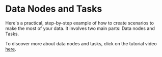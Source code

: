 # Data Nodes and Tasks

Here's a practical, step-by-step example of how to create scenarios to make the most of your data. It involves two main parts: Data nodes and Tasks.

To discover more about data nodes and tasks, click on the tutorial video [here](https://www.youtube.com/watch?v=rsrXBQr3LKo).
